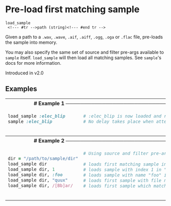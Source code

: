 # Pre-load first matching sample

```
load_sample 
 <!--- #tr -->path (string)<!--- #end tr -->
```


Given a path to a `.wav`, `.wave`, `.aif`, `.aiff`, `.ogg`, `.oga` or `.flac` file, pre-loads the sample into memory.

You may also specify the same set of source and filter pre-args available to `sample` itself. `load_sample` will then load all matching samples. See `sample`'s docs for more information.

Introduced in v2.0

## Examples

<table class="examples">
<tr>
<th colspan="2" class="even head"># Example 1 ──────────────────────────────────────────────────────</th>
</tr>
<tr>
<td class="even">

```ruby
load_sample :elec_blip
sample :elec_blip



```

</td>
<td class="even">

<!--- #tr -->
```ruby
# :elec_blip is now loaded and ready to play as a sample
# No delay takes place when attempting to trigger it



```
<!--- #end tr -->

</td>
</tr>
<tr>
<th colspan="2" class="odd head"># Example 2 ──────────────────────────────────────────────────────</th>
</tr>
<tr>
<td class="odd">

```ruby

dir = "/path/to/sample/dir"
load_sample dir
load_sample dir, 1
load_sample dir, :foo
load_sample dir, "quux"
load_sample dir, /[Bb]ar/



```

</td>
<td class="odd">

<!--- #tr -->
```ruby
# Using source and filter pre-args
 
# loads first matching sample in "/path/to/sample/dir"
# loads sample with index 1 in "/path/to/sample/dir"
# loads sample with name "foo" in "/path/to/sample/dir"
# loads first sample with file name containing "quux" in "/path/to/sample/dir"
# loads first sample which matches regex /[Bb]ar/ in "/path/to/sample/dir"



```
<!--- #end tr -->

</td>
</tr>
</table>

